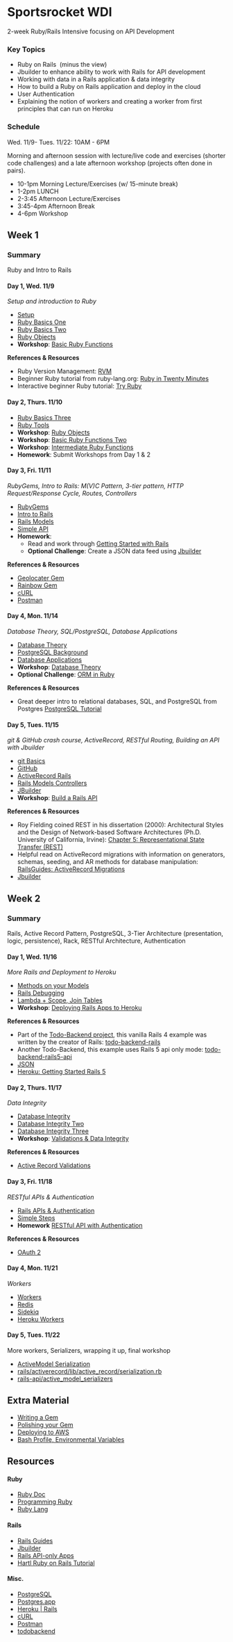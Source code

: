 # Sportsrocket WDI

2-week Ruby/Rails Intensive focusing on API Development

### Key Topics

*	Ruby on Rails  (minus the view)
*	Jbuilder to enhance ability to work with Rails for API development 
*	Working with data in a Rails application & data integrity 
*	How to build a Ruby on Rails application and deploy in the cloud 
*	User Authentication 
*	Explaining the notion of workers and creating a worker from first principles that can run on Heroku

### Schedule

Wed. 11/9- Tues. 11/22: 10AM - 6PM

Morning and afternoon session with lecture/live code and exercises (shorter code challenges) and a late afternoon workshop (projects often done in pairs).

* 10-1pm Morning Lecture/Exercises (w/ 15-minute break)
* 1-2pm LUNCH
* 2-3:45 Afternoon Lecture/Exercises
* 3:45-4pm Afternoon Break
* 4-6pm Workshop

## Week 1

### Summary

Ruby and Intro to Rails

#### Day 1, Wed. 11/9  

*Setup and introduction to Ruby*

* [Setup](http://installrails.com/)
* [Ruby Basics One](lectures/ruby-basics-one/ruby-basics-one.md)
* [Ruby Basics Two](lectures/ruby-basics-two/ruby-basics-two.md)
* [Ruby Objects](lectures/ruby-objects/ruby-objects.md)
* **Workshop**: [Basic Ruby Functions](workshops/basic-ruby-functions/basic-ruby-functions.md)

**References & Resources**

* Ruby Version Management: [RVM](https://rvm.io/)
* Beginner Ruby tutorial from ruby-lang.org: [Ruby in Twenty Minutes](https://www.ruby-lang.org/en/documentation/quickstart/)
* Interactive beginner Ruby tutorial: [Try Ruby](http://tryruby.org/)

#### Day 2, Thurs. 11/10

* [Ruby Basics Three](lectures/ruby-basics-three/ruby-basics-three.md)
* [Ruby Tools](lectures/ruby-tools/ruby-tools.md)
* **Workshop**: [Ruby Objects](workshops/ruby-objects/ruby-objects.md)
* **Workshop**: [Basic Ruby Functions Two](workshops/basic-ruby-functions-two/basic-ruby-functions-two.md)
* **Workshop**: [Intermediate Ruby Functions](workshops/intermediate-ruby-functions/intermediate-ruby-functions.md)
* **Homework**: Submit Workshops from Day 1 & 2

#### Day 3, Fri. 11/11

*RubyGems, Intro to Rails: M(V)C Pattern, 3-tier pattern, HTTP Request/Response Cycle, Routes, Controllers*

* [RubyGems](lectures/rubygems/rubygems.md)
* [Intro to Rails](lectures/introduction-to-rails/introduction-to-rails.md)
* [Rails Models](lectures/rails-models/rails-models.md)
* [Simple API](https://github.com/shannonjen/simple-api)
* **Homework**:
  * Read and work through [Getting Started with Rails](http://guides.rubyonrails.org/getting_started.html)
  * **Optional Challenge**: Create a JSON data feed using [Jbuilder](https://github.com/rails/jbuilder)

**References & Resources**

* [Geolocater Gem](https://rubygems.org/gems/geolocater)
* [Rainbow Gem](https://rubygems.org/gems/rainbow)
* [cURL](https://curl.haxx.se/)
* [Postman](https://www.getpostman.com/)

#### Day 4, Mon. 11/14

*Database Theory, SQL/PostgreSQL, Database Applications*

* [Database Theory](lectures/database-theory/database-theory.md)
* [PostgreSQL Background](lectures/postgresql-background/postgresql-background.md)
* [Database Applications](lectures/database-applications/database-applications.md)
* **Workshop**: [Database Theory](workshops/database-theory/database-theory.md)
* **Optional Challenge**: [ORM in Ruby](workshops/ruby-orm/orm-in-ruby.md)

**References & Resources**

* Great deeper intro to relational databases, SQL, and PostgreSQL from Postgres [PostgreSQL Tutorial](https://www.postgresql.org/docs/current/static/tutorial.html)

#### Day 5, Tues. 11/15

*git & GitHub crash course, ActiveRecord, RESTful Routing, Building an API with Jbuilder*

* [git Basics](lectures/git-basics/git-basics.md)
* [GitHub](lectures/github/github.md)
* [ActiveRecord Rails](lectures/activerecord/activerecord.md)
* [Rails Models Controllers](lectures/activerecord/activerecord.md)
* [JBuilder](lectures/jbuilder/jbuilder.md)
* **Workshop**: [Build a Rails API](workshops/rails-api/rails-api.md)

**References & Resources**

* Roy Fielding coined REST in his dissertation (2000): Architectural Styles and the Design of Network-based Software Architectures (Ph.D. University of California, Irvine): [Chapter 5: Representational State Transfer (REST)](http://www.ics.uci.edu/~fielding/pubs/dissertation/rest_arch_style.htm)
* Helpful read on ActiveRecord migrations with information on generators, schemas, seeding, and AR methods for database manipulation: [RailsGuides: ActiveRecord Migrations](http://guides.rubyonrails.org/active_record_migrations.html)
* [Jbuilder](https://github.com/rails/jbuilder)

## Week 2

### Summary

Rails, Active Record Pattern, PostgreSQL, 3-Tier Architecture (presentation, logic, persistence), Rack, RESTful Architecture, Authentication

#### Day 1, Wed. 11/16

*More Rails and Deployment to Heroku*

* [Methods on your Models](lectures/methods-on-models/methods-on-models.md)
* [Rails Debugging](../../lectures/rails-debugging/rails-debugging.md)
* [Lambda + Scope, Join Tables](../../lectures/rails-lambda-scope-join-tables/rails-lambda-scope-join-tables.md)
* **Workshop**: [Deploying Rails Apps to Heroku](https://devcenter.heroku.com/articles/getting-started-with-rails5)

**References & Resources**

* Part of the [Todo-Backend project](http://www.todobackend.com/), this vanilla Rails 4 example was written by the creator of Rails: [todo-backend-rails](https://github.com/hammerdr/todo-backend-rails)
* Another Todo-Backend, this example uses Rails 5 api only mode: [todo-backend-rails5-api](https://github.com/doerfli/todo-backend-rails5-api)
* [JSON](http://www.json.org/)
* [Heroku: Getting Started Rails 5](https://devcenter.heroku.com/articles/getting-started-with-rails5)

#### Day 2, Thurs. 11/17

*Data Integrity*

* [Database Integrity](lectures/database-integrity/database-integrity.md)
* [Database Integrity Two](lectures/database-integrity-two/database-integrity-two.md)
* [Database Integrity Three](lectures/database-integrity-three/database-integrity-three.md)
* **Workshop**: [Validations & Data Integrity](workshops/validations/validations.md)

**References & Resources**

* [Active Record Validations](http://guides.rubyonrails.org/active_record_validations.html)

#### Day 3, Fri. 11/18

*RESTful APIs & Authentication*

* [Rails APIs & Authentication](lectures/workers-rails/workers-rails.md)
* [Simple Steps](https://github.com/shannonjen/moovies/blob/master/README.md)
* **Homework** [RESTful API with Authentication](workshops/authentication/authentication.md)

**References & Resources**

* [OAuth 2](https://www.digitalocean.com/community/tutorials/an-introduction-to-oauth-2)

#### Day 4, Mon. 11/21

*Workers*

* [Workers](lectures/workers-rails/workers-rails.md)
* [Redis](http://redis.io/)
* [Sidekiq](http://sidekiq.org/)
* [Heroku Workers](https://devcenter.heroku.com/articles/background-jobs-queueing)

####  Day 5, Tues. 11/22

More workers, Serializers, wrapping it up, final workshop

* [ActiveModel Serialization](http://guides.rubyonrails.org/active_model_basics.html#serialization)
* [rails/activerecord/lib/active_record/serialization.rb](https://github.com/rails/rails/blob/428d47adfed8d6aa7b21aec2bf5ad890961c9de3/activerecord/lib/active_record/serialization.rb#L11)
* [rails-api/active_model_serializers](https://github.com/rails-api/active_model_serializers/blob/master/docs/general/getting_started.md)

## Extra Material

* [Writing a Gem](lectures/writing-a-gem/writing-a-gem.md)
* [Polishing your Gem](lectures/polishing-your-gem/polishing-your-gem.md)
* [Deploying to AWS](lectures/rails-deploying-aws/rails-deploying-aws.md)
* [Bash Profile, Environmental Variables](lectures/bash-profile-environment-variable/bash-profile-environment-variable.md)

## Resources

#### Ruby

* [Ruby Doc](http://ruby-doc.com/)
* [Programming Ruby](http://ruby-doc.com/docs/ProgrammingRuby/)
* [Ruby Lang](https://www.ruby-lang.org/en/documentation/)

#### Rails

* [Rails Guides](http://guides.rubyonrails.org/getting_started.html)
* [Jbuilder](https://github.com/rails/jbuilder)
* [Rails API-only Apps](http://edgeguides.rubyonrails.org/api_app.html)
* [Hartl Ruby on Rails Tutorial](https://www.railstutorial.org/)

#### Misc.

* [PostgreSQL](https://www.postgresql.org/)
* [Postgres.app](http://postgresapp.com/)
* [Heroku | Rails](https://devcenter.heroku.com/articles/getting-started-with-rails4)
* [cURL](https://curl.haxx.se/)
* [Postman](https://www.getpostman.com/)
* [todobackend](http://www.todobackend.com/)

